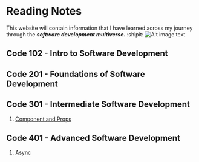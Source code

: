 # Reading Notes

This website will contain information that I have learned across my journey through the ***software development multiverse.*** :shipit:
![Alt image text](https://i.picsum.photos/id/0/200/200.jpg?hmac=RZmZI0kb9l_aRWHFyOZUGyc8xsyV30HOJX8a4wuHWkA)

## Code 102 - Intro to Software Development

## Code 201 - Foundations of Software Development

## Code 301 - Intermediate Software Development
1. [Component and Props](https://github.com/Cozhee/reading-notes/blob/main/301/Class01.md)

## Code 401 - Advanced Software Development
1. [Async](https://github.com/Cozhee/reading-notes/blob/main/401/Async%20Progamming)
